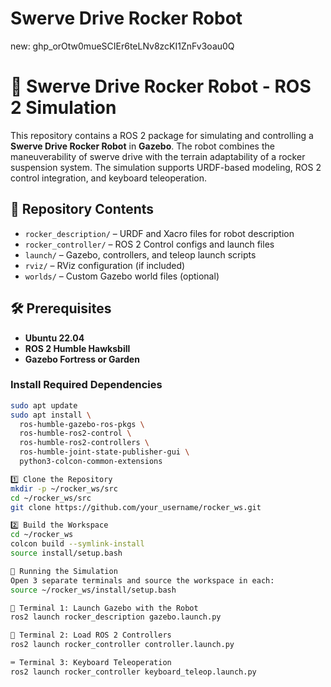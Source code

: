 # Swerve Drive Rocker Robot


new:
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

# 🚗 Swerve Drive Rocker Robot - ROS 2 Simulation

This repository contains a ROS 2 package for simulating and controlling a **Swerve Drive Rocker Robot** in **Gazebo**. The robot combines the maneuverability of swerve drive with the terrain adaptability of a rocker suspension system. The simulation supports URDF-based modeling, ROS 2 control integration, and keyboard teleoperation.

## 📁 Repository Contents

- `rocker_description/` – URDF and Xacro files for robot description
- `rocker_controller/` – ROS 2 Control configs and launch files
- `launch/` – Gazebo, controllers, and teleop launch scripts
- `rviz/` – RViz configuration (if included)
- `worlds/` – Custom Gazebo world files (optional)

## 🛠️ Prerequisites

- **Ubuntu 22.04**
- **ROS 2 Humble Hawksbill**
- **Gazebo Fortress or Garden**

### Install Required Dependencies

```bash
sudo apt update
sudo apt install \
  ros-humble-gazebo-ros-pkgs \
  ros-humble-ros2-control \
  ros-humble-ros2-controllers \
  ros-humble-joint-state-publisher-gui \
  python3-colcon-common-extensions

1️⃣ Clone the Repository
mkdir -p ~/rocker_ws/src
cd ~/rocker_ws/src
git clone https://github.com/your_username/rocker_ws.git

2️⃣ Build the Workspace
cd ~/rocker_ws
colcon build --symlink-install
source install/setup.bash

🧪 Running the Simulation
Open 3 separate terminals and source the workspace in each:
source ~/rocker_ws/install/setup.bash

🔷 Terminal 1: Launch Gazebo with the Robot
ros2 launch rocker_description gazebo.launch.py

🔶 Terminal 2: Load ROS 2 Controllers
ros2 launch rocker_controller controller.launch.py

⌨️ Terminal 3: Keyboard Teleoperation
ros2 launch rocker_controller keyboard_teleop.launch.py



